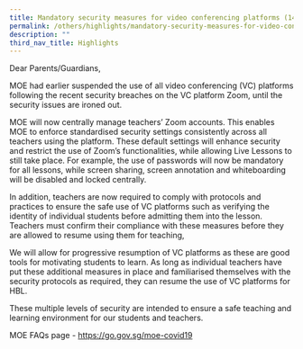 ```yaml
---
title: Mandatory security measures for video conferencing platforms (14 Apr 2020)
permalink: /others/highlights/mandatory-security-measures-for-video-conferencing-platforms-14-apr-2020/
description: ""
third_nav_title: Highlights
---
```

<p>Dear Parents/Guardians,</p>
<p>MOE had earlier suspended the use of all video conferencing (VC) platforms following the recent security breaches on the VC platform Zoom, until the security issues are ironed out.</p>
<p>MOE will now centrally manage teachers&rsquo; Zoom accounts. This enables MOE to enforce standardised security settings consistently across all teachers using the platform. These default settings will enhance security and restrict the use of Zoom&rsquo;s functionalities, while allowing Live Lessons to still take place.&nbsp;For example, the use of passwords will now be mandatory for all lessons, while screen sharing, screen annotation and whiteboarding will be disabled and locked centrally.&nbsp;</p>
<p>In addition, teachers are now required to comply with protocols and practices to ensure the safe use of VC platforms such as verifying the identity of individual students before admitting them into the lesson. Teachers must confirm their compliance with these measures before they are allowed to resume using them for teaching,</p>
<p>We will allow for progressive resumption of VC platforms as these are good tools for motivating students to learn. As long as individual teachers have put these additional measures in place and familiarised themselves with the security protocols as required, they can resume the use of VC platforms for HBL.</p>
<p>These multiple levels of security are intended to ensure a safe teaching and learning environment for our students and teachers.</p>
<p>MOE FAQs page -&nbsp;<a href="https://go.gov.sg/moe-covid19" target="_blank" rel="noopener">https://go.gov.sg/moe-covid19</a></p>